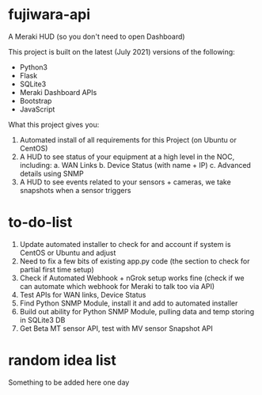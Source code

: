 # fujiwara-api

A Meraki HUD (so you don't need to open Dashboard)

This project is built on the latest (July 2021) versions of the following:
- Python3
- Flask
- SQLite3
- Meraki Dashboard APIs
- Bootstrap
- JavaScript

What this project gives you:
1. Automated install of all requirements for this Project (on Ubuntu or CentOS)
2. A HUD to see status of your equipment at a high level in the NOC, including:
	a. WAN Links
	b. Device Status (with name + IP)
	c. Advanced details using SNMP
3. A HUD to see events related to your sensors + cameras, we take snapshots when a sensor triggers

# to-do-list

1. Update automated installer to check for and account if system is CentOS or Ubuntu and adjust
2. Need to fix a few bits of existing app.py code (the section to check for partial first time setup)
3. Check if Automated Webhook + nGrok setup works fine (check if we can automate which webhook for Meraki to talk too via API)
4. Test APIs for WAN links, Device Status
5. Find Python SNMP Module, install it and add to automated installer
6. Build out ability for Python SNMP Module, pulling data and temp storing in SQLite3 DB
7. Get Beta MT sensor API, test with MV sensor Snapshot API

# random idea list

Something to be added here one day
